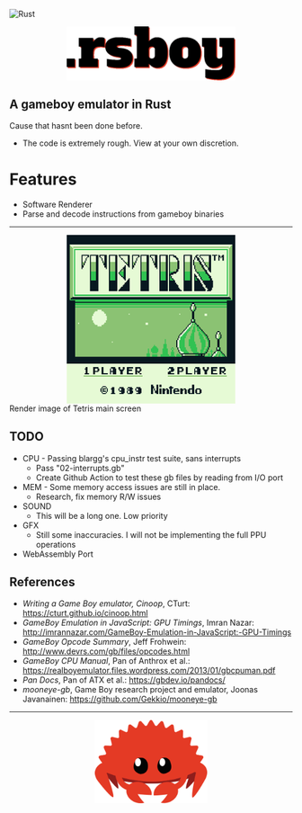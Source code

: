 ![Rust](https://github.com/ngynkvn/.rsboy/workflows/Rust/badge.svg)

<img src="docs/rsboy.png" style="display:block;margin:0 auto" width=300px/>

## A gameboy emulator in Rust

Cause that hasnt been done before.

- The code is extremely rough. View at your own discretion.

# Features
- Software Renderer
- Parse and decode instructions from gameboy binaries

---

<img src="docs/image.png" style="display:block;margin:0 auto" width=300px/>
Render image of Tetris main screen

## TODO
- CPU - Passing blargg's cpu_instr test suite, sans interrupts
  - Pass "02-interrupts.gb"
  - Create Github Action to test these gb files by reading from I/O port
- MEM - Some memory access issues are still in place.
  - Research, fix memory R/W issues
- SOUND
  - This will be a long one. Low priority
- GFX
  - Still some inaccuracies. I will not be implementing the full PPU operations
- WebAssembly Port

## References
- _Writing a Game Boy emulator, Cinoop_, CTurt: https://cturt.github.io/cinoop.html
- _GameBoy Emulation in JavaScript: GPU Timings_, Imran Nazar: http://imrannazar.com/GameBoy-Emulation-in-JavaScript:-GPU-Timings
- _GameBoy Opcode Summary_, Jeff Frohwein: http://www.devrs.com/gb/files/opcodes.html
- _GameBoy CPU Manual_, Pan of Anthrox et al.: https://realboyemulator.files.wordpress.com/2013/01/gbcpuman.pdf
- _Pan Docs_, Pan of ATX et al.: https://gbdev.io/pandocs/
- _mooneye-gb_, Game Boy research project and emulator, Joonas Javanainen: https://github.com/Gekkio/mooneye-gb

---
<img src="docs/cuddlyferris.svg" style="display:block;margin:0 auto" width=200px/>
